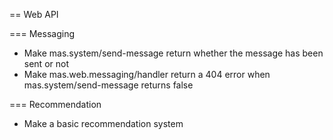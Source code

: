 == Web API

=== Messaging

* Make mas.system/send-message return whether the message has been sent or not
* Make mas.web.messaging/handler return a 404 error when mas.system/send-message returns false

=== Recommendation

* Make a basic recommendation system
